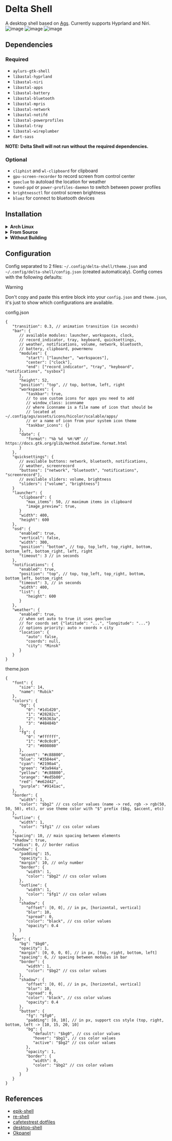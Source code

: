 # Delta Shell

A desktop shell based on [Ags](https://github.com/Aylur/ags). Currently supports Hyprland and Niri.
![image](https://i.imgur.com/Y6stuGl.png)
![image](https://i.imgur.com/hBdbgCe.png)
![image](https://i.imgur.com/tUD8NLv.png)

## Dependencies

### Required

- `aylurs-gtk-shell`
- `libastal-hyprland`
- `libastal-niri`
- `libastal-apps`
- `libastal-battery`
- `libastal-bluetooth`
- `libastal-mpris`
- `libastal-network`
- `libastal-notifd`
- `libastal-powerprofiles`
- `libastal-tray`
- `libastal-wireplumber`
- `dart-sass`

**NOTE: Delta Shell will not run without the required dependencies.**

### Optional

- `cliphist` and `wl-clipboard` for clipboard
- `gpu-screen-recorder` to record screen from control center
- `geoclue` to autoload the location for weather
- `tuned-ppd` or `power-profiles-daemon` to switch between power profiles
- `brightnessctl` for control screen brightness
- `bluez` for connect to bluetooth devices

## Installation

<details>
<summary><b>Arch Linux</b></summary>

1. Installation dependencies and delta-shell

```bash
yay -S delta-shell-git libastal-niri-git aylurs-gtk-shell-git libastal-meta brightnessctl dart-sass fd bluez tuned-ppd cliphist gpu-screen-recorder wl-clipboard
```

2. Run and usage with command

```bash
delta-shell
```

</details>

<details>
<summary><b>From Source</b></summary>

1. Build the delta-shell

```bash
git clone https://github.com/Sinomor/delta-shell.git
cd delta-shell
meson setup build
meson install -C build
```

2. Run and usage with command

```bash
delta-shell
```

</details>

<details>
<summary><b>Without Building</b></summary>

1. Clone and run

```bash
git clone https://github.com/Sinomor/delta-shell.git
cd delta-shell
./run-dev.sh
```

2. Usage with command

```bash
astal -i delta-shell *command*
```

</details>

## Configuration

Config separated to 2 files: `~/.config/delta-shell/theme.json` and `~/.config/delta-shell/config.json` (created automaticaly).
Config comes with the following defaults:

> [!WARNING]
> Don't copy and paste this entire block into your `config.json` and `theme.json`, it's just to show which configurations are available.

config.json

```
{
   "transition": 0.3, // animation transition (in seconds)
   "bar": {
      // available modules: launcher, workspaces, clock,
      // record_indicator, tray, keyboard, quicksettings,
      // weather, notifications, volume, network, bluetooth,
      // battery, clipboard, powermenu
      "modules": {
         "start": ["launcher", "workspaces"],
         "center": ["clock"],
         "end": ["record_indicator", "tray", "keyboard", "notifications", "sysbox"]
      },
      "height": 52,
      "position": "top", // top, bottom, left, right
      "workspaces": {
         "taskbar": true,
         // to use custom icons for apps you need to add
         // window_class: iconname
         // where iconname is a file name of icon that should be
         // located at ~/.config/ags/assets/icons/hicolor/scalable/apps/
         // or a name of icon from your system icon theme
         "taskbar_icons": {}
      },
      "date": {
         "format": "%b %d  %H:%M" // https://docs.gtk.org/glib/method.DateTime.format.html
      }
   },
   "quicksettings": {
      // available buttons: network, bluetooth, notifications,
      // weather, screenrecord
      "buttons": ["network", "bluetooth", "notifications", "screenrecord"],
      // available sliders: volume, brightness
      "sliders": ["volume", "brightness"]
   }
   "launcher": {
      "clipboard": {
         "max_items": 50, // maximum items in clipboard
         "image_preview": true,
      }
      "width": 400,
      "height": 600
   },
   "osd": {
      "enabled": true,
      "vertical": false,
      "width": 300,
      "position": "bottom", // top, top_left, top_right, bottom, bottom_left, bottom_right, left, right
      "timeout": 3 // in seconds
   },
   "notifications": {
      "enabled": true,
      "position": "top", // top, top_left, top_right, bottom, bottom_left, bottom_right
      "timeout": 3, // in seconds
      "width": 400,
      "list": {
         "height": 600
      }
   },
   "weather": {
      "enabled": true,
      // when set auto to true it uses geoclue
      // for coords set {"latitude": "...", "longitude": "..."}
      // options priority: auto > coords > city
      "location": {
         "auto": false,
         "coords": null,
         "city": "Minsk"
      }
   }
}
```

theme.json

```
{
   "font": {
      "size": 14,
      "name": "Rubik"
   },
   "colors": {
      "bg": {
         "0": "#1d1d20",
         "1": "#28282c",
         "2": "#36363a",
         "3": "#48484b"
      },
      "fg": {
         "0": "#ffffff",
         "1": "#c0c0c0",
         "2": "#808080"
      },
      "accent": "#c88800",
      "blue": "#3584e4",
      "cyan": "#2190a4",
      "green": "#3a944a",
      "yellow": "#c88800",
      "orange": "#ed5b00",
      "red": "#e62d42",
      "purple": "#9141ac",
   },
   "border": {
      "width": 1,
      "color": "$bg2" // css color values (name -> red, rgb -> rgb(50, 50, 50), etc), or use theme color with "$" prefix ($bg, $accent, etc)
   },
   "outline": {
      "width": 1,
      "color": "$fg1" // css color values
   },
   "spacing": 10, // main spacing between elements
   "shadow": true,
   "radius": 0, // border radius
   "window": {
      "padding": 15,
      "opacity": 1,
      "margin": 10, // only number
      "border": {
         "width": 1,
         "color": "$bg2" // css color values
      },
      "outline": {
         "width": 1,
         "color": "$fg1" // css color values
      },
      "shadow": {
         "offset": [0, 0], // in px, [horizontal, vertical]
         "blur": 10,
         "spread": 0,
         "color": "black", // css color values
         "opacity": 0.4
      }
   },
   "bar": {
      "bg": "$bg0",
      "opacity": 1,
      "margin": [0, 0, 0, 0], // in px, [top, right, bottom, left]
      "spacing": 6, // spacing between modules in bar
      "border": {
         "width": 1,
         "color": "$bg2" // css color values
      },
      "shadow": {
         "offset": [0, 0], // in px, [horizontal, vertical]
         "blur": 10,
         "spread": 0,
         "color": "black", // css color values
         "opacity": 0.4
      },
      "button": {
         "fg": "$fg0",
         "padding": [0, 10], // in px, support css style (top, right, bottom, left -> [10, 15, 20, 10]
         "bg": {
            "default": "$bg0", // css color values
            "hover": "$bg1", // css color values
            "active": "$bg2" // css color values
         },
         "opacity": 1,
         "border": {
            "width": 0,
            "color": "$bg2" // css color values
         }
      }
   }
}
```

## References

- [epik-shell](https://github.com/ezerinz/epik-shell/)
- [re-shell](https://github.com/ReStranger/re-shell)
- [cafetestrest dotfiles](https://github.com/cafetestrest/nixos)
- [desktop-shell](https://github.com/Mabi19/desktop-shell)
- [Okpanel](https://github.com/JohnOberhauser/OkPanel)
